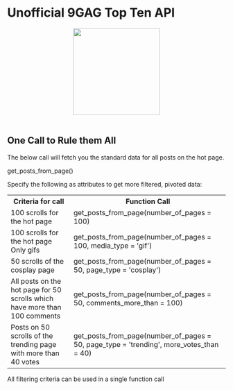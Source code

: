 Unofficial 9GAG Top Ten API
================
<center><img src = "http://upload.wikimedia.org/wikipedia/fr/2/28/9gag_new_logo.png" height = "200" width = "200" /></center>
</br>
<h2> One Call to Rule them All</h2>


The below call will fetch you the standard data for all posts on the hot page.

get_posts_from_page()

Specify the following as attributes to get more filtered, pivoted data:
<table>
  <th>
    Criteria for call
  </th>
  <th>
    Function Call
  </th>
  <tr>
    <td>100 scrolls for the hot page</td>
    <td> get_posts_from_page(number_of_pages = 100)
  </tr>
  <tr>
    <td>100 scrolls for the hot page<br>Only gifs</td>
    <td> get_posts_from_page(number_of_pages = 100, media_type = 'gif')
  </tr>
  <tr>
    <td>50 scrolls of the cosplay page</td>
    <td> get_posts_from_page(number_of_pages = 50, page_type = 'cosplay')
  </tr>
  <tr>
    <td>All posts on the hot page for 50 scrolls which have more than 100 comments</td>
    <td> get_posts_from_page(number_of_pages = 50, comments_more_than = 100)
  </tr>
  <tr>
    <td>Posts on 50 scrolls of the trending page with more than 40 votes</td>
    <td> get_posts_from_page(number_of_pages = 50, page_type = 'trending', more_votes_than = 40)
  </tr>
</table>

All filtering criteria can be used in a single function call
